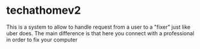 # techathomev2
This is a system to allow to handle request from a user to a "fixer" just like uber does.
The main difference is that here you connect with a professional in order to fix your computer 
